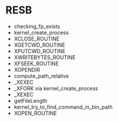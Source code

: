 # RESB
* checking_fp_exists
* kernel_create_process
* XCLOSE_ROUTINE
* XGETCWD_ROUTINE
* XPUTCWD_ROUTINE
* XWRITEBYTES_ROUTINE
* XFSEEK_ROUTINE
* XOPENDIR
* compute_path_relative
* _XEXEC
* _XFORK via kernel_create_process
* _XEXEC
* getFileLength
* kernel_try_to_find_command_in_bin_path
* XOPEN_ROUTINE
